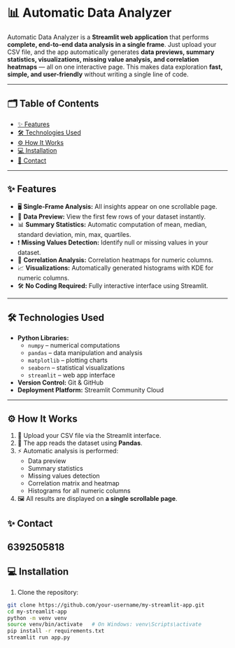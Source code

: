 # 📊 Automatic Data Analyzer

Automatic Data Analyzer is a **Streamlit web application** that performs **complete, end-to-end data analysis in a single frame**. Just upload your CSV file, and the app automatically generates **data previews, summary statistics, visualizations, missing value analysis, and correlation heatmaps** — all on one interactive page. This makes data exploration **fast, simple, and user-friendly** without writing a single line of code.

---

## 🗂 Table of Contents
- [✨ Features](#features)
- [🛠 Technologies Used](#technologies-used)
- [⚙️ How It Works](#how-it-works)
- [💻 Installation](#installation)
- [📧 Contact](#contact)

---

## ✨ Features
- 🖥 **Single-Frame Analysis:** All insights appear on one scrollable page.  
- 👀 **Data Preview:** View the first few rows of your dataset instantly.  
- 📊 **Summary Statistics:** Automatic computation of mean, median, standard deviation, min, max, quartiles.  
- ❗ **Missing Values Detection:** Identify null or missing values in your dataset.  
- 🔗 **Correlation Analysis:** Correlation heatmaps for numeric columns.  
- 📈 **Visualizations:** Automatically generated histograms with KDE for numeric columns.  
- 🛠 **No Coding Required:** Fully interactive interface using Streamlit.  

---

## 🛠 Technologies Used
- **Python Libraries:**
  - `numpy` – numerical computations
  - `pandas` – data manipulation and analysis
  - `matplotlib` – plotting charts
  - `seaborn` – statistical visualizations
  - `streamlit` – web app interface
- **Version Control:** Git & GitHub  
- **Deployment Platform:** Streamlit Community Cloud  

---

## ⚙️ How It Works
1. 📂 Upload your CSV file via the Streamlit interface.  
2. 🐼 The app reads the dataset using **Pandas**.  
3. ⚡ Automatic analysis is performed:  
   - Data preview  
   - Summary statistics  
   - Missing values detection  
   - Correlation matrix and heatmap  
   - Histograms for all numeric columns  
4. 🖼 All results are displayed on **a single scrollable page**.  

## ✨ Contact
6392505818
---

## 💻 Installation
1. Clone the repository:
```bash
git clone https://github.com/your-username/my-streamlit-app.git
cd my-streamlit-app
python -m venv venv
source venv/bin/activate   # On Windows: venv\Scripts\activate
pip install -r requirements.txt
streamlit run app.py

